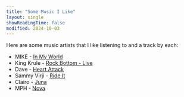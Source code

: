 ```yaml
---
title: "Some Music I Like"
layout: single
showReadingTime: false
modified: 2024-10-03
---
```


Here are some music artists that I like listening to
and a track by each:

- MIKE - [In My World]
- King Krule - [Rock Bottom - Live]
- Dave - [Heart Attack]
- Sammy Virji - [Ride It]
- Clairo - [Juna]
- MPH - [Nova]

[In My World]: https://youtu.be/km-gUT-kz-M?si=1xI3GFAEDAi0m0b_
[Rock Bottom - Live]: https://youtu.be/fEMzoyfoOfI?si=lyG-_odjk5VPLIDq
[Heart Attack]: https://youtu.be/2uQM-n_y-Hs?si=X_UnUWy0uFdod1iW
[Ride It]: https://youtu.be/gN5Ur7J9Ev0?si=DwYozjerPhTxuzNG
[Juna]: https://youtu.be/TsxAVFQkXQ8?si=8-7aiq5Ia0w6Ygkh
[Nova]: https://youtu.be/hvqEyM_Uz6s?si=XBACwxntjrGTlByt
